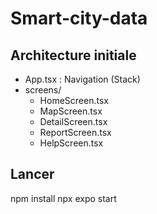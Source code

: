 # Smart-city-data

## Architecture initiale
- App.tsx : Navigation (Stack)
- screens/
  - HomeScreen.tsx
  - MapScreen.tsx
  - DetailScreen.tsx
  - ReportScreen.tsx
  - HelpScreen.tsx

## Lancer
npm install
npx expo start
